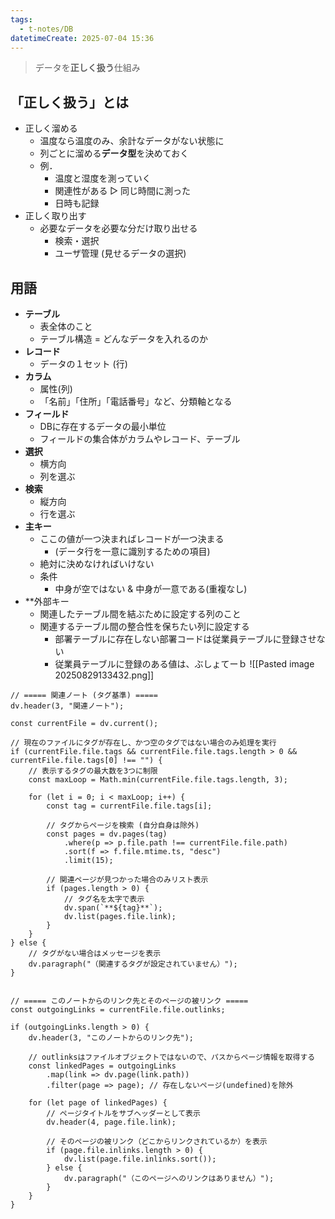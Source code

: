 ```yaml
---
tags:
  - t-notes/DB
datetimeCreate: 2025-07-04 15:36
---
```

> データを**正しく扱う**仕組み

## 「正しく扱う」とは

- 正しく溜める
	- 温度なら温度のみ、余計なデータがない状態に
	- 列ごとに溜める**データ型**を決めておく
	- 例．
		- 温度と湿度を測っていく
		- 関連性がある ▷ 同じ時間に測った
		- 日時も記録
- 正しく取り出す
	- 必要なデータを必要な分だけ取り出せる
		- 検索・選択
		- ユーザ管理 (見せるデータの選択)

## 用語

- **テーブル**
	- 表全体のこと
	- テーブル構造 = どんなデータを入れるのか
- **レコード**
	- データの１セット (行)
- **カラム**
	- 属性(列)
	- 「名前」「住所」「電話番号」など、分類軸となる
- **フィールド**
	- DBに存在するデータの最小単位
	- フィールドの集合体がカラムやレコード、テーブル
- **選択**
	- 横方向
	- 列を選ぶ
- **検索**
	- 縦方向
	- 行を選ぶ 
- **主キー**
	- ここの値が一つ決まればレコードが一つ決まる
		- (データ行を一意に識別するための項目)
	- 絶対に決めなければいけない
	- 条件
		- 中身が空ではない & 中身が一意である(重複なし)
- **外部キー
	- 関連したテーブル間を結ぶために設定する列のこと
	- 関連するテーブル間の整合性を保ちたい列に設定する
		- 部署テーブルに存在しない部署コードは従業員テーブルに登録させない
		- 従業員テーブルに登録のある値は、ぶしょてーｂ
![[Pasted image 20250829133432.png]]




```dataviewjs
// ===== 関連ノート (タグ基準) =====
dv.header(3, "関連ノート");

const currentFile = dv.current();

// 現在のファイルにタグが存在し、かつ空のタグではない場合のみ処理を実行
if (currentFile.file.tags && currentFile.file.tags.length > 0 && currentFile.file.tags[0] !== "") {
    // 表示するタグの最大数を3つに制限
    const maxLoop = Math.min(currentFile.file.tags.length, 3);

    for (let i = 0; i < maxLoop; i++) {
        const tag = currentFile.file.tags[i];
        
        // タグからページを検索 (自分自身は除外)
        const pages = dv.pages(tag)
            .where(p => p.file.path !== currentFile.file.path) 
            .sort(f => f.file.mtime.ts, "desc")
            .limit(15);
        
        // 関連ページが見つかった場合のみリスト表示
        if (pages.length > 0) {
            // タグ名を太字で表示
            dv.span(`**${tag}**`); 
            dv.list(pages.file.link);
        }
    }
} else {
    // タグがない場合はメッセージを表示
    dv.paragraph("（関連するタグが設定されていません）");
}


// ===== このノートからのリンク先とそのページの被リンク =====
const outgoingLinks = currentFile.file.outlinks;

if (outgoingLinks.length > 0) {
    dv.header(3, "このノートからのリンク先");
    
    // outlinksはファイルオブジェクトではないので、パスからページ情報を取得する
    const linkedPages = outgoingLinks
        .map(link => dv.page(link.path))
        .filter(page => page); // 存在しないページ(undefined)を除外

    for (let page of linkedPages) {
        // ページタイトルをサブヘッダーとして表示
        dv.header(4, page.file.link);
        
        // そのページの被リンク（どこからリンクされているか）を表示
        if (page.file.inlinks.length > 0) {
            dv.list(page.file.inlinks.sort());
        } else {
            dv.paragraph("（このページへのリンクはありません）");
        }
    }
}
```